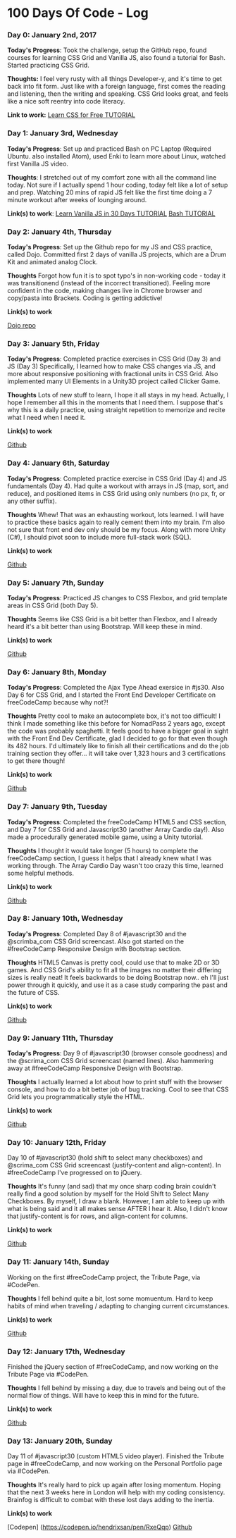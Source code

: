 # 100 Days Of Code - Log

### Day 0: January 2nd, 2017 

**Today's Progress**: Took the challenge, setup the GitHub repo, found courses for learning CSS Grid and Vanilla JS, also found a tutorial for Bash. Started practicing CSS Grid.

**Thoughts:** I feel very rusty with all things Developer-y, and it's time to get back into fit form. Just like with a foreign language, first comes the reading and listening, then the writing and speaking. CSS Grid looks great, and feels like a nice soft reentry into code literacy.

**Link to work:** [Learn CSS for Free TUTORIAL](https://scrimba.com/g/gR8PTE)


### Day 1: January 3rd, Wednesday

**Today's Progress**: Set up and practiced Bash on PC Laptop (Required Ubuntu. also installed Atom), used Enki to learn more about Linux, watched first Vanilla JS video.

**Thoughts**: I stretched out of my comfort zone with all the command line today. Not sure if I actually spend 1 hour coding, today felt like a lot of setup and prep. Watching 20 mins of rapid JS felt like the first time doing a 7 minute workout after weeks of lounging around.

**Link(s) to work**: [Learn Vanilla JS in 30 Days TUTORIAL](https://javascript30.com/)
[Bash TUTORIAL](https://www.youtube.com/watch?v=BFMyUgF6I8Y)


### Day 2: January 4th, Thursday

**Today's Progress**: Set up the Github repo for my JS and CSS practice, called Dojo. Committed first 2 days of vanilla JS projects, which are a Drum Kit and animated analog Clock.

**Thoughts** Forgot how fun it is to spot typo's in non-working code - today it was transitionend (instead of the incorrect transitioned). Feeling more confident in the code, making changes live in Chrome browser and copy/pasta into Brackets. Coding is getting addictive!

**Link(s) to work**

[Dojo repo](https://github.com/ninjacom/Dojo)


### Day 3: January 5th, Friday

**Today's Progress**: Completed practice exercises in CSS Grid (Day 3) and JS (Day 3) Specifically, I learned how to make CSS changes via JS, and more about responsive positioning with fractional units in CSS Grid. Also implemented many UI Elements in a Unity3D project called Clicker Game. 

**Thoughts** Lots of new stuff to learn, I hope it all stays in my head. Actually, I hope I remember all this in the moments that I need them. I suppose that's why this is a daily practice, using straight repetition to memorize and recite what I need when I need it.

**Link(s) to work**

[Github](https://github.com/ninjacom)


### Day 4: January 6th, Saturday

**Today's Progress**: Completed practice exercise in CSS Grid (Day 4) and JS fundamentals (Day 4). Had quite a workout with arrays in JS (map, sort, and reduce), and positioned items in CSS Grid using only numbers (no px, fr, or any other suffix).

**Thoughts** 
Whew! That was an exhausting workout, lots learned. I will have to practice these basics again to really cement them into my brain. I'm also not sure that front end dev only should be my focus. Along with more Unity (C#), I should pivot soon to include more full-stack work (SQL).

**Link(s) to work**

[Github](https://github.com/ninjacom)


### Day 5: January 7th, Sunday

**Today's Progress**: Practiced JS changes to CSS Flexbox, and grid template areas in CSS Grid (both Day 5).

**Thoughts** 
Seems like CSS Grid is a bit better than Flexbox, and I already heard it's a bit better than using Bootstrap. Will keep these in mind.

**Link(s) to work**

[Github](https://github.com/ninjacom)


### Day 6: January 8th, Monday

**Today's Progress**: Completed the Ajax Type Ahead exersice in #js30. Also Day 6 for CSS Grid, and I started the Front End Developer Certificate on freeCodeCamp because why not?!

**Thoughts** Pretty cool to make an autocomplete box, it's not too difficult! I think I made something like this before for NomadPass 2 years ago, except the code was probably spaghetti. It feels good to have a bigger goal in sight with the Front End Dev Certificate, glad I decided to go for that even though its 482 hours. I'd ultimately like to finish all their certifications and do the job training section they offer... it will take over 1,323 hours and 3 certifications to get there though!

**Link(s) to work**

[Github](https://github.com/ninjacom)


### Day 7: January 9th, Tuesday

**Today's Progress**: Completed the freeCodeCamp HTML5 and CSS section, and Day 7 for CSS Grid and Javascript30 (another Array Cardio day!). Also made a procedurally generated mobile game, using a Unity tutorial.

**Thoughts** I thought it would take longer (5 hours) to complete the freeCodeCamp section, I guess it helps that I already knew what I was working through. The Array Cardio Day wasn't too crazy this time, learned some helpful methods.

**Link(s) to work**

[Github](https://github.com/ninjacom)


### Day 8: January 10th, Wednesday
**Today's Progress**: Completed Day 8 of #javascript30 and the @scrimba_com CSS Grid screencast. Also got started on the #freeCodeCamp Responsive Design with Bootstrap section.

**Thoughts** 
HTML5 Canvas is pretty cool, could use that to make 2D or 3D games. And CSS Grid's ability to fit all the images no matter their differing sizes is really neat! It feels backwards to be doing Bootstrap now.. eh I'll just power through it quickly, and use it as a case study comparing the past and the future of CSS.

**Link(s) to work**

[Github](https://github.com/ninjacom)


### Day 9: January 11th, Thursday
**Today's Progress**: Day 9 of #javascript30 (browser console goodness) and the @scrima_com CSS Grid screencast (named lines). Also hammering away at #freeCodeCamp Responsive Design with Bootstrap.

**Thoughts** 
I actually learned a lot about how to print stuff with the browser console, and how to do a bit better job of bug tracking. Cool to see that CSS Grid lets you programmatically style the HTML. 

**Link(s) to work**

[Github](https://github.com/ninjacom)


### Day 10: January 12th, Friday
Day 10 of #javascript30 (hold shift to select many checkboxes) and @scrima_com CSS Grid screencast (justify-content and align-content). In #freeCodeCamp I've progressed on to jQuery.

**Thoughts** 
It's funny (and sad) that my once sharp coding brain couldn't really find a good solution by myself for the Hold Shift to Select Many Checkboxes. By myself, I draw a blank. However, I am able to keep up with what is being said and it all makes sense AFTER I hear it. Also, I didn't know that justify-content is for rows, and align-content for columns. 

**Link(s) to work**

[Github](https://github.com/ninjacom)


### Day 11: January 14th, Sunday
Working on the first #freeCodeCamp project, the Tribute Page, via #CodePen.

**Thoughts** 
I fell behind quite a bit, lost some momuentum. Hard to keep habits of mind when traveling / adapting to changing current circumstances.

**Link(s) to work**

[Github](https://github.com/ninjacom)


### Day 12: January 17th, Wednesday
Finished the jQuery section of #freeCodeCamp, and now working on the Tribute Page via #CodePen.

**Thoughts** 
I fell behind by missing a day, due to travels and being out of the normal flow of things. Will have to keep this in mind for the future.

**Link(s) to work**

[Github](https://github.com/ninjacom)


### Day 13: January 20th, Sunday
Day 11 of #javascript30 (custom HTML5 video player). Finished the Tribute page in #freeCodeCamp, and now working on the Personal Portfolio page via #CodePen.

**Thoughts** 
It's really hard to pick up again after losing momentum. Hoping that the next 3 weeks here in London will help with my coding consistency. Brainfog is difficult to combat with these lost days adding to the inertia.

**Link(s) to work**

[Codepen] (https://codepen.io/hendrixsan/pen/RxeQqp)
[Github](https://github.com/ninjacom)